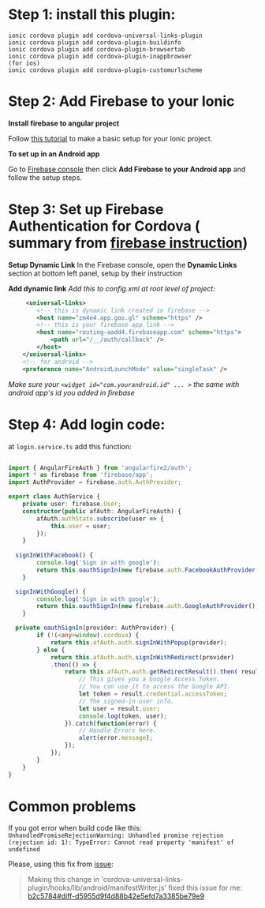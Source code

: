 # Step 1: install this plugin: 
```
ionic cordova plugin add cordova-universal-links-plugin
ionic cordova plugin add cordova-plugin-buildinfo
ionic cordova plugin add cordova-plugin-browsertab
ionic cordova plugin add cordova-plugin-inappbrowser
(for ios)
ionic cordova plugin add cordova-plugin-customurlscheme 
```

# Step 2: Add Firebase to your Ionic

 **Install firebase to angular project**

Follow [this tutorial](https://github.com/angular/angularfire2/blob/master/docs/install-and-setup.md) to make a basic setup for your Ionic project.

 **To set up in an Android app** 

Go to [Firebase console](https://console.firebase.google.com/) then click **Add Firebase to your Android app** and follow the setup steps.


# Step 3: Set up Firebase Authentication for Cordova ( summary from [firebase instruction](https://firebase.google.com/docs/auth/web/cordova))

 **Setup Dynamic Link**
 In the Firebase console, open the **Dynamic Links** section at bottom left panel, setup by their instruction

 **Add dynamic link**
 *Add this to config.xml at root level of project:*
```xml
     <universal-links>
        <!-- this is dynamic link created in firebase -->
        <host name="zm4e4.app.goo.gl" scheme="https" />
        <!-- this is your firebase app link -->
        <host name="routing-aadd4.firebaseapp.com" scheme="https">
            <path url="/__/auth/callback" />
        </host>
    </universal-links>
    <!-- for android -->
    <preference name="AndroidLaunchMode" value="singleTask" />
```

  *Make sure your `<widget id="com.yourandroid.id" ... >` the same with android app's id you 
  added in firebase*

# Step 4: Add login code:
at `login.service.ts` add this function: 
```ts

import { AngularFireAuth } from 'angularfire2/auth';
import * as firebase from 'firebase/app';
import AuthProvider = firebase.auth.AuthProvider;

export class AuthService {
    private user: firebase.User;
	constructor(public afAuth: AngularFireAuth) {
		afAuth.authState.subscribe(user => {
			this.user = user;
		});
	}
  
  signInWithFacebook() {
		console.log('Sign in with google');
		return this.oauthSignIn(new firebase.auth.FacebookAuthProvider());
	}

  signInWithGoogle() {
		console.log('Sign in with google');
		return this.oauthSignIn(new firebase.auth.GoogleAuthProvider());
	}

  private oauthSignIn(provider: AuthProvider) {
		if (!(<any>window).cordova) {
			return this.afAuth.auth.signInWithPopup(provider);
		} else {
			return this.afAuth.auth.signInWithRedirect(provider)
			.then(() => {
				return this.afAuth.auth.getRedirectResult().then( result => {
					// This gives you a Google Access Token.
					// You can use it to access the Google API.
					let token = result.credential.accessToken;
					// The signed-in user info.
					let user = result.user;
					console.log(token, user);
				}).catch(function(error) {
					// Handle Errors here.
					alert(error.message);
				});
			});
		}
	}
}
```

# Common problems

If you got error when build code like this:
`UnhandledPromiseRejectionWarning: Unhandled promise rejection (rejection id: 1): TypeError: Cannot read property 'manifest' of undefined`

Please, using this fix from [issue](https://github.com/nordnet/cordova-universal-links-plugin/issues/134):
> Making this change in 'cordova-universal-links-plugin/hooks/lib/android/manifestWriter.js' fixed this issue for me:
> [b2c5784#diff-d5955d9f4d88b42e5efd7a3385be79e9](https://github.com/nordnet/cordova-universal-links-plugin/commit/b2c5784764225319648e26aa5d3f42ede6d1b289#diff-d5955d9f4d88b42e5efd7a3385be79e9)

